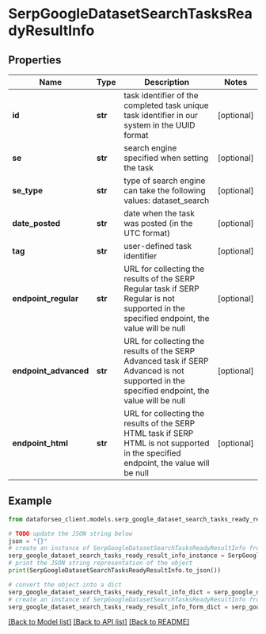 # SerpGoogleDatasetSearchTasksReadyResultInfo


## Properties

Name | Type | Description | Notes
------------ | ------------- | ------------- | -------------
**id** | **str** | task identifier of the completed task unique task identifier in our system in the UUID format | [optional] 
**se** | **str** | search engine specified when setting the task | [optional] 
**se_type** | **str** | type of search engine can take the following values: dataset_search | [optional] 
**date_posted** | **str** | date when the task was posted (in the UTC format) | [optional] 
**tag** | **str** | user-defined task identifier | [optional] 
**endpoint_regular** | **str** | URL for collecting the results of the SERP Regular task if SERP Regular is not supported in the specified endpoint, the value will be null | [optional] 
**endpoint_advanced** | **str** | URL for collecting the results of the SERP Advanced task if SERP Advanced is not supported in the specified endpoint, the value will be null | [optional] 
**endpoint_html** | **str** | URL for collecting the results of the SERP HTML task if SERP HTML is not supported in the specified endpoint, the value will be null | [optional] 

## Example

```python
from dataforseo_client.models.serp_google_dataset_search_tasks_ready_result_info import SerpGoogleDatasetSearchTasksReadyResultInfo

# TODO update the JSON string below
json = "{}"
# create an instance of SerpGoogleDatasetSearchTasksReadyResultInfo from a JSON string
serp_google_dataset_search_tasks_ready_result_info_instance = SerpGoogleDatasetSearchTasksReadyResultInfo.from_json(json)
# print the JSON string representation of the object
print(SerpGoogleDatasetSearchTasksReadyResultInfo.to_json())

# convert the object into a dict
serp_google_dataset_search_tasks_ready_result_info_dict = serp_google_dataset_search_tasks_ready_result_info_instance.to_dict()
# create an instance of SerpGoogleDatasetSearchTasksReadyResultInfo from a dict
serp_google_dataset_search_tasks_ready_result_info_form_dict = serp_google_dataset_search_tasks_ready_result_info.from_dict(serp_google_dataset_search_tasks_ready_result_info_dict)
```
[[Back to Model list]](../README.md#documentation-for-models) [[Back to API list]](../README.md#documentation-for-api-endpoints) [[Back to README]](../README.md)


